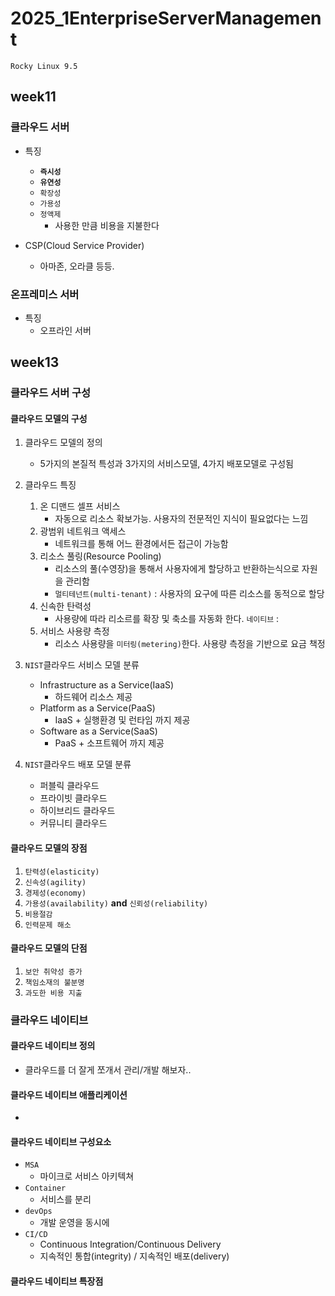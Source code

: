 # 2025_1EnterpriseServerManagement
```
Rocky Linux 9.5
```
## week11
### 클라우드 서버 

- 특징
    - **``즉시성``**
    - **``유연성``**
    - ``확장성``
    - ``가용성``
    - ``정액제``
        - 사용한 만큼 비용을 지불한다

- CSP(Cloud Service Provider)
    - 아마존, 오라클 등등.

### 온프레미스 서버

- 특징 
    - 오프라인 서버


## week13
### 클라우드 서버 구성

#### 클라우드 모델의 구성
1. 클라우드 모델의 정의 
    - 5가지의 본질적 특성과 3가지의 서비스모델, 4가지 배포모델로 구성됨

2. 클라우드 특징
    1. 온 디맨드 셀프 서비스
        - 자동으로 리소스 확보가능. 사용자의 전문적인 지식이 필요없다는 느낌
    2. 광범위 네트워크 액세스
        - 네트워크를 통해 어느 환경에서든 접근이 가능함
    3. 리소스 풀링(Resource Pooling)
        - 리소스의 풀(수영장)을 통해서 사용자에게 할당하고 반환하는식으로 자원을 관리함
        - ``멀티테넌트(multi-tenant)`` : 사용자의 요구에 따른 리소스를 동적으로 할당
    4. 신속한 탄력성
        - 사용량에 따라 리소르를 확장 및 축소를 자동화 한다.
        ``네이티브`` : 
    5. 서비스 사용량 측정
        - 리소스 사용량을 ``미터링(metering)``한다. 사용량 측정을 기반으로 요금 책정

3. ``NIST``클라우드 서비스 모델 분류    
    - Infrastructure as a Service(IaaS)
        - 하드웨어 리소스 제공
    - Platform as a Service(PaaS)
        - IaaS + 실행환경 및 런타임 까지 제공
    - Software as a Service(SaaS)
        - PaaS + 소프트웨어 까지 제공

4. ``NIST``클라우드 배포 모델 분류  
    - 퍼블릭 클라우드
    - 프라이빗 클라우드
    - 하이브리드 클라우드
    - 커뮤니티 클라우드
    
#### 클라우드 모델의 장점

1. ``탄력성(elasticity)``
2. ``신속성(agility)``
3. ``경제성(economy)``
4. ``가용성(availability)`` **and** ``신뢰성(reliability)``
5. ``비용절감``
6. ``인력문제 해소``

#### 클라우드 모델의 단점

1. ``보안 취약성 증가``
2. ``책임소재의 불분명``
3. ``과도한 비용 지출``

### 클라우드 네이티브

#### 클라우드 네이티브 정의
- 클라우드를 더 잘게 쪼개서 관리/개발 해보자..
#### 클라우드 네이티브 애플리케이션
- 

#### 클라우드 네이티브 구성요소
- ``MSA``
    - 마이크로 서비스 아키텍쳐
- ``Container``
    - 서비스를 분리
- ``devOps``
    - 개발 운영을 동시에
- ``CI/CD``
    - Continuous Integration/Continuous Delivery
    - 지속적인 통합(integrity) / 지속적인 배포(delivery)

#### 클라우드 네이티브 특장점
